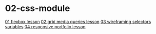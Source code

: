 # 02-css-module
[01 flexbox lesson](01-flexbox-lesson/index.md)
[02 grid media queries lesson](02-grid-media-queries-lesson/index.md)
[03 wireframing selectors variables](03-wireframing-selectors-variables/index.md)
[04 responsive portfolio lesson](04-responsive-portfolio-lesson/index.md)
